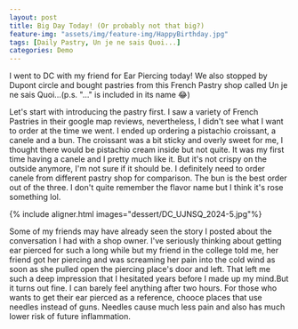 ```yaml
---
layout: post
title: Big Day Today! (Or probably not that big?)
feature-img: "assets/img/feature-img/HappyBirthday.jpg"
tags: [Daily Pastry, Un je ne sais Quoi...]
categories: Demo
---
```


I went to DC with my friend for Ear Piercing today! We also stopped by Dupont circle and bought pastries from this French Pastry shop called Un je ne sais Quoi...(p.s. "..." is included in its name 😂)

Let's start with introducing the pastry first. I saw a variety of French Pastries in their google map reviews, nevertheless, I didn't see what I want to order at the time we went. I ended up ordering a pistachio croissant, a canele and a bun. The croissant was a bit sticky and overly sweet for me, I thought there would be pistachio cream inside but not quite. It was my first time having a canele and I pretty much like it. But it's not crispy on the outside anymore, I'm not sure if it should be. I definitely need to order canele from different pastry shop for comparison. The bun is the best order out of the three. I don't quite remember the flavor name but I think it's rose something lol.

{% include aligner.html images="dessert/DC_UJNSQ_2024-5.jpg"%}

Some of my friends may have already seen the story I posted about the conversation I had with a shop owner. I've seriously thinking about getting ear pierced for such a long while but my friend in the college told me, her friend got her piercing and was screaming her pain into the cold wind as soon as she pulled open the piercing place's door and left. That left me such a deep impression that I hesitated years before I made up my mind.But it turns out fine. I can barely feel anything after two hours. For those who wants to get their ear pierced as a reference, chooce places that use needles instead of guns. Needles cause much less pain and also has much lower risk of future inflammation.